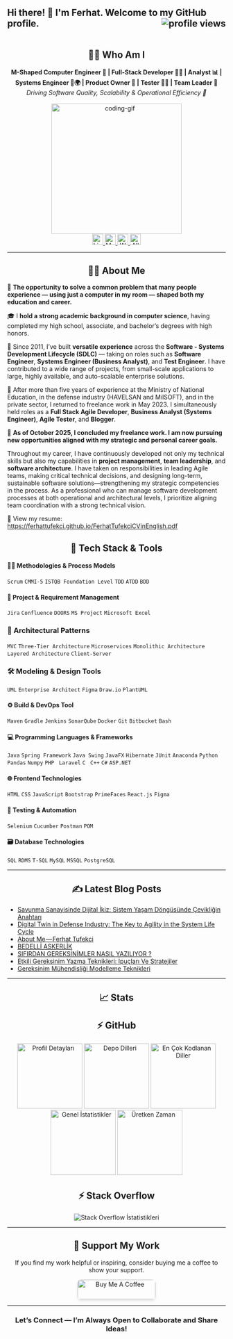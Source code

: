 <h2>
  <span>Hi there! 👋 I'm Ferhat. Welcome to my GitHub profile.&nbsp; &nbsp; &nbsp; &nbsp; &nbsp; &nbsp; &nbsp; &nbsp; &nbsp; &nbsp;  &nbsp; &nbsp; &nbsp; &nbsp; &nbsp; &nbsp; &nbsp;</span>
  <span style="float: right;">
    <img src="https://komarev.com/ghpvc/?username=ferhattufekci" alt="profile views">
  </span>
</h2>
<div style="clear: both;"></div>

<h2 align="center">👨‍💻 Who Am I</h2>

<div align="center">
  <strong>
    M-Shaped Computer Engineer 👾 | Full-Stack Developer 🧑‍💻 | Analyst 📊 | Systems Engineer 🧩🌍 | Product Owner 🎯 | Tester 🕵️‍♂️ | Team Leader 🦁
  </strong>
  <br/>
  <em>Driving Software Quality, Scalability & Operational Efficiency 🚀</em>
  <br/><br/>
  <img height="300" src="https://media.giphy.com/media/qgQUggAC3Pfv687qPC/giphy.gif" alt="coding-gif"/>
</div>

<div align="center">
  <a href="https://www.linkedin.com/in/ferhattufekci/" target="_blank">
    <img src="https://img.shields.io/static/v1?message=LinkedIn&logo=linkedin&label=&color=0077B5&logoColor=white&labelColor=&style=for-the-badge" height="25" alt="LinkedIn"/>
  </a>
  <a href="https://medium.com/@ferhattufekci" target="_blank">
    <img src="https://img.shields.io/static/v1?message=Medium&logo=medium&label=&color=12100E&logoColor=white&labelColor=&style=for-the-badge" height="25" alt="Medium"/>
  </a>
  <a href="https://ferhattufekci.github.io/" target="_blank">
    <img src="https://img.shields.io/static/v1?message=Portfolio&logo=githubpages&label=&color=24292F&logoColor=white&labelColor=&style=for-the-badge" height="25" alt="Website"/>
  </a>
 <a href="https://linktr.ee/ferhattufekci" target="_blank">
    <img src="https://img.shields.io/static/v1?message=All+Profiles&logo=Linktree&label=&color=43E660&logoColor=white&style=for-the-badge" alt="All Profiles" style="height:25px;"/>
 </a>
</div>

---

<h2 align="center">👨‍💻 About Me</h2>

🎯 **The opportunity to solve a common problem that many people experience — using just a computer in my room — shaped both my education and career.**

🎓 I **hold a strong academic background in computer science**, having completed my high school, associate, and bachelor’s degrees with high honors.

💼 Since 2011, I’ve built **versatile experience** across the **Software - Systems Development Lifecycle (SDLC)** — taking on roles such as **Software Engineer**, **Systems Engineer (Business Analyst)**, and **Test Engineer**. I have contributed to a wide range of projects, from small-scale applications to large, highly available, and auto-scalable enterprise solutions.

🚀 After more than five years of experience at the Ministry of National Education, in the defense industry (HAVELSAN and MilSOFT), and in the private sector, I returned to freelance work in May 2023. I simultaneously held roles as a **Full Stack Agile Developer**, **Business Analyst (Systems Engineer)**, **Agile Tester**, and **Blogger**. 

🌟 **As of October 2025, I concluded my freelance work. I am now pursuing new opportunities aligned with my strategic and personal career goals.**

Throughout my career, I have continuously developed not only my technical skills but also my capabilities in **project management**, **team leadership**, and **software architecture**. I have taken on responsibilities in leading Agile teams, making critical technical decisions, and designing long-term, sustainable software solutions—strengthening my strategic competencies in the process. As a professional who can manage software development processes at both operational and architectural levels, I prioritize aligning team coordination with a strong technical vision.

🔗 View my resume: https://ferhattufekci.github.io/FerhatTufekciCVinEnglish.pdf

<h2 align="center">🧰 Tech Stack & Tools</h2>

#### 🧑‍💻 Methodologies & Process Models

`Scrum` `CMMI-5` `ISTQB Foundation Level` `TDD` `ATDD` `BDD`

#### 🧰 Project & Requirement Management

`Jira` `Confluence` `DOORS` `MS Project` `Microsoft Excel`

### 🧱 Architectural Patterns

`MVC` `Three-Tier Architecture` `Microservices` `Monolithic Architecture` `Layered Architecture` `Client-Server`

### 🛠️ Modeling & Design Tools

`UML` `Enterprise Architect` `Figma` `Draw.io` `PlantUML`

#### ⚙️ Build & DevOps Tool

`Maven` `Gradle` `Jenkins` `SonarQube` `Docker` `Git` `Bitbucket` `Bash`

#### 💻 Programming Languages & Frameworks

`Java` `Spring Framework` `Java Swing` `JavaFX` `Hibernate` `JUnit` `Anaconda` `Python` `Pandas` `Numpy` `PHP` ` Laravel` `C ` `C++` `C#` `ASP.NET`

#### 🌐 Frontend Technologies

`HTML` `CSS` `JavaScript` `Bootstrap` `PrimeFaces` `React.js` `Figma`

#### 🧿 Testing & Automation

`Selenium` `Cucumber` `Postman` `POM`

#### 🗃️ Database Technologies

`SQL` `RDMS` `T-SQL` `MySQL` `MSSQL` `PostgreSQL`

---

<h2 align="center">✍️ Latest Blog Posts</h2>

<!-- BLOG-POST-LIST:START -->
- [Savunma Sanayisinde Dijital İkiz: Sistem Yaşam Döngüsünde Çevikliğin Anahtarı](https://turkiyeyayini.com/savunma-sanayisinde-dijital-i%CC%87kiz-sistem-ya%C5%9Fam-d%C3%B6ng%C3%BCs%C3%BCnde-%C3%A7evikli%C4%9Fin-anahtar%C4%B1-c244ee31a1dd?source=rss-71ee19850804------2)
- [Digital Twin in Defense Industry: The Key to Agility in the System Life Cycle](https://medium.com/analysts-corner/digital-twin-in-defense-industry-the-key-to-agility-in-the-system-life-cycle-815efbccf7fe?source=rss-71ee19850804------2)
- [About Me — Ferhat Tufekci](https://medium.com/about-me-stories/about-me-ferhat-tufekci-1ee2f58f131d?source=rss-71ee19850804------2)
- [BEDELLİ ASKERLİK](https://medium.com/t%C3%BCrkiye/bedelli%CC%87-askerli%CC%87k-258c7eff1349?source=rss-71ee19850804------2)
- [SIFIRDAN GEREKSİNİMLER NASIL YAZILIYOR ?](https://medium.com/t%C3%BCrkiye/sifirdan-gereksi%CC%87ni%CC%87mler-nasil-yaziliyor-e4e8366eb66c?source=rss-71ee19850804------2)
- [Etkili Gereksinim Yazma
Teknikleri: İpuçları Ve Stratejiler](https://medium.com/t%C3%BCrkiye/etkili-gereksinim-yazma-teknikleri-i%CC%87pu%C3%A7lar%C4%B1-ve-stratejiler-a71de33bcd0f?source=rss-71ee19850804------2)
- [Gereksinim Mühendisliği Modelleme Teknikleri](https://medium.com/t%C3%BCrkiye/gereksi%CC%87ni%CC%87m-m%C3%BChendi%CC%87sli%CC%87%C4%9Fi%CC%87-modelleme-tekni%CC%87kleri%CC%87-83784683791b?source=rss-71ee19850804------2)
<!-- BLOG-POST-LIST:END -->

---

<h2 align="center">📈 Stats</h2>

## <p align="center"> ⚡ GitHub</p>

<p align="center">
  <img height="150em" src="http://github-profile-summary-cards.vercel.app/api/cards/profile-details?username=ferhattufekci&theme=react" alt="Profil Detayları"/>
  <img height="150em" src="http://github-profile-summary-cards.vercel.app/api/cards/repos-per-language?username=ferhattufekci&theme=react" alt="Depo Dilleri"/>
  <img height="150em" src="http://github-profile-summary-cards.vercel.app/api/cards/most-commit-language?username=ferhattufekci&theme=react" alt="En Çok Kodlanan Diller"/>
  <img height="150em" src="http://github-profile-summary-cards.vercel.app/api/cards/stats?username=ferhattufekci&theme=react" alt="Genel İstatistikler"/>
  <img height="150em" src="http://github-profile-summary-cards.vercel.app/api/cards/productive-time?username=ferhattufekci&theme=react&utcOffset=01" alt="Üretken Zaman"/>
</p>

## <p align="center"> ⚡ Stack Overflow </p>

<div align="center">
  <img src="https://github-readme-stackoverflow.vercel.app/?userID=17530325&layout=compact&theme=vue-dark&hide_border=true&order=2" alt="Stack Overflow İstatistikleri" />
</div>

---

<h2 align="center">👏 Support My Work</h2>

<p align="center">
  If you find my work helpful or inspiring, consider buying me a coffee to show your support.
</p>

<p align="center">
  <a href="https://www.buymeacoffee.com/ferhattufekci" target="_blank">
    <img src="https://www.buymeacoffee.com/assets/img/custom_images/orange_img.png" 
         alt="Buy Me A Coffee" 
         style="height: 45px; width: 180px; box-shadow: 0 4px 6px rgba(0, 0, 0, 0.1); border-radius: 8px;">
  </a>
</p>

---

<h3 align="center">Let’s Connect — I’m Always Open to Collaborate and Share Ideas!</h3>
